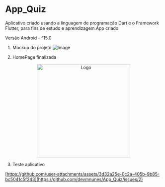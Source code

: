 # App_Quiz
Aplicativo criado usando a linguagem de programação Dart e o Framework Flutter, para fins de estudo e aprendizagem.App criado 

Versão Android - ^15.0

1. Mockup do projeto
  ![Image](https://github.com/user-attachments/assets/24e11c76-f41d-41b1-af7d-3267fdfbb8d2)

2. HomePage finalizada
 
<p align="center">
  <img src="https://github.com/user-attachments/assets/1c212a27-af1f-4445-bbff-e89a6cf35522" alt="Logo" width="300"/>
</p>

3. Teste aplicativo
   
[https://github.com/user-attachments/assets/3d32a25e-0c2a-405b-9b85-bc5041c5f243](https://github.com/devmnunes/App_Quiz/issues/2)

